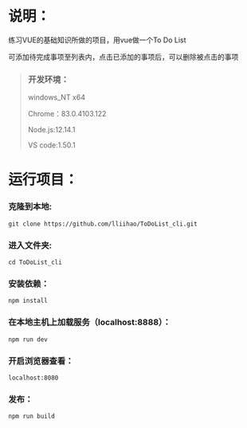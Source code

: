 # 说明：

 练习VUE的基础知识所做的项目，用vue做一个To Do List
 
可添加待完成事项至列表内，点击已添加的事项后，可以删除被点击的事项
> 
> ### 开发环境：
>  
>  windows_NT x64 
>  
>  Chrome：83.0.4103.122
>  
>  Node.js:12.14.1
>  
>  VS code:1.50.1

# 运行项目：

### 克隆到本地:	
	
	git clone https://github.com/lliihao/ToDoList_cli.git

### 进入文件夹:	
	
	cd ToDoList_cli

### 安装依赖：

	npm install

### 在本地主机上加载服务（localhost:8888）：

	npm run dev

### 开启浏览器查看：	

	localhost:8080

### 发布：
	npm run build


